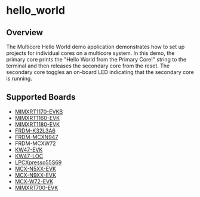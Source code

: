 # hello_world

## Overview
The Multicore Hello World demo application demonstrates how to set up projects for individual
cores on a multicore system. In this demo, the primary core prints the "Hello World from the Primary Core!"
string to the terminal and then releases the secondary core from the reset. The secondary
core toggles an on-board LED indicating that the secondary core is running.

## Supported Boards
- [MIMXRT1170-EVKB](../../_boards/evkbmimxrt1170/multicore_examples/hello_world/example_board_readme.md)
- [MIMXRT1160-EVK](../../_boards/evkmimxrt1160/multicore_examples/hello_world/example_board_readme.md)
- [MIMXRT1180-EVK](../../_boards/evkmimxrt1180/multicore_examples/hello_world/example_board_readme.md)
- [FRDM-K32L3A6](../../_boards/frdmk32l3a6/multicore_examples/hello_world/example_board_readme.md)
- [FRDM-MCXN947](../../_boards/frdmmcxn947/multicore_examples/hello_world/example_board_readme.md)
- FRDM-MCXW72
- [KW47-EVK](../../_boards/kw47evk/multicore_examples/hello_world/example_board_readme.md)
- [KW47-LOC](../../_boards/kw47loc/multicore_examples/hello_world/example_board_readme.md)
- [LPCXpresso55S69](../../_boards/lpcxpresso55s69/multicore_examples/hello_world/example_board_readme.md)
- [MCX-N5XX-EVK](../../_boards/mcxn5xxevk/multicore_examples/hello_world/example_board_readme.md)
- [MCX-N9XX-EVK](../../_boards/mcxn9xxevk/multicore_examples/hello_world/example_board_readme.md)
- [MCX-W72-EVK](../../_boards/mcxw72evk/multicore_examples/hello_world/example_board_readme.md)
- [MIMXRT700-EVK](../../_boards/mimxrt700evk/multicore_examples/hello_world/example_board_readme.md)
